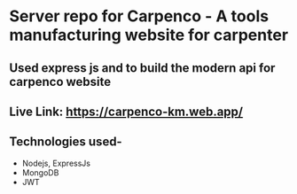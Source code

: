# Server repo for Carpenco - A tools manufacturing website for carpenter

## Used express js and to build the modern api for carpenco website

## Live Link: https://carpenco-km.web.app/

## Technologies used-

- Nodejs, ExpressJs
- MongoDB
- JWT
